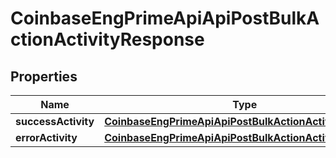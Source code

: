
# CoinbaseEngPrimeApiApiPostBulkActionActivityResponse

## Properties
Name | Type | Description | Notes
------------ | ------------- | ------------- | -------------
**successActivity** | [**CoinbaseEngPrimeApiApiPostBulkActionActivitySuccess**](CoinbaseEngPrimeApiApiPostBulkActionActivitySuccess.md) |  |  [optional]
**errorActivity** | [**CoinbaseEngPrimeApiApiPostBulkActionActivityError**](CoinbaseEngPrimeApiApiPostBulkActionActivityError.md) |  |  [optional]



